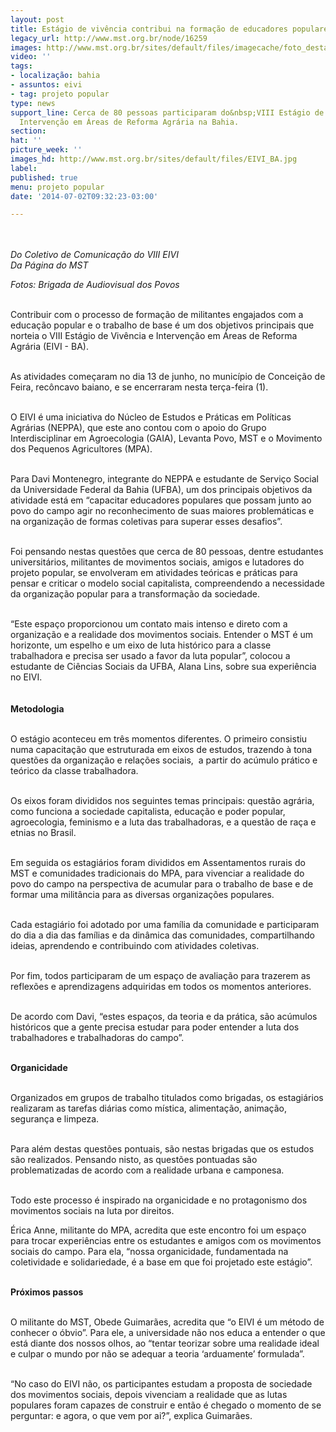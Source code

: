 ```yaml
---
layout: post
title: Estágio de vivência contribui na formação de educadores populares
legacy_url: http://www.mst.org.br/node/16259
images: http://www.mst.org.br/sites/default/files/imagecache/foto_destaque/EIVI_BA.jpg
video: ''
tags:
- localização: bahia
- assuntos: eivi
- tag: projeto popular
type: news
support_line: Cerca de 80 pessoas participaram do&nbsp;VIII Estágio de Vivência e
  Intervenção em Áreas de Reforma Agrária na Bahia.
section: 
hat: ''
picture_week: ''
images_hd: http://www.mst.org.br/sites/default/files/EIVI_BA.jpg
label: 
published: true
menu: projeto popular
date: '2014-07-02T09:32:23-03:00'

---
```

<p><em><img style="margin: 10px;" src="http://www.mst.org.br/sites/default/files/EIVI_BA.jpg" alt=""><br></em></p><p><em>Do Coletivo de Comunicação do VIII EIVI<br>Da Página do MST</em></p><p><em>Fotos: Brigada de Audiovisual dos Povos</em></p><p><br>Contribuir com o processo de formação de militantes engajados com a educação popular e o trabalho de base é um dos objetivos principais que norteia o VIII Estágio de Vivência e Intervenção em Áreas de Reforma Agrária (EIVI - BA).</p><p><br>As atividades começaram no dia 13 de junho, no município de Conceição de Feira, recôncavo baiano, e se encerraram nesta terça-feira (1).</p><p><br>O EIVI é uma iniciativa do Núcleo de Estudos e Práticas em Políticas Agrárias (NEPPA), que este ano contou com o apoio do Grupo Interdisciplinar em Agroecologia (GAIA), Levanta Povo, MST e o Movimento dos Pequenos Agricultores (MPA).</p><p><br>Para Davi Montenegro, integrante do NEPPA e estudante de Serviço Social da Universidade Federal da Bahia (UFBA), um dos principais objetivos da atividade está em “capacitar educadores populares que possam junto ao povo do campo agir no reconhecimento de suas maiores problemáticas e na organização de formas coletivas para superar esses desafios”.</p><p><br>Foi pensando nestas questões que cerca de 80 pessoas, dentre estudantes universitários, militantes de movimentos sociais, amigos e lutadores do projeto popular, se envolveram em atividades teóricas e práticas para pensar e criticar o modelo social capitalista, compreendendo a necessidade da organização popular para a transformação da sociedade.</p><p><br>“Este espaço proporcionou um contato mais intenso e direto com a organização e a realidade dos movimentos sociais. Entender o MST é um horizonte, um espelho e um eixo de luta histórico para a classe trabalhadora e precisa ser usado a favor da luta popular”, colocou a estudante de Ciências Sociais da UFBA, Alana Lins, sobre sua experiência no EIVI.</p><p><strong><img style="margin: 10px;" src="http://www.mst.org.br/sites/default/files/EIVI_BA_II.jpg" alt=""><br>Metodologia</strong></p><p><br>O estágio aconteceu em três momentos diferentes. O primeiro consistiu numa capacitação que estruturada em eixos de estudos, trazendo à tona questões da organização e relações sociais, &nbsp;a partir do acúmulo prático e teórico da classe trabalhadora.</p><p><br>Os eixos foram divididos nos seguintes temas principais: questão agrária, como funciona a sociedade capitalista, educação e poder popular, agroecologia, feminismo e a luta das trabalhadoras, e a questão de raça e etnias no Brasil.</p><p><br>Em seguida os estagiários foram divididos em Assentamentos rurais do MST e comunidades tradicionais do MPA, para vivenciar a realidade do povo do campo na perspectiva de acumular para o trabalho de base e de formar uma militância para as diversas organizações populares.</p><p><br>Cada estagiário foi adotado por uma família da comunidade e participaram do dia a dia das famílias e da dinâmica das comunidades, compartilhando ideias, aprendendo e contribuindo com atividades coletivas.</p><p><br>Por fim, todos participaram de um espaço de avaliação para trazerem as reflexões e aprendizagens adquiridas em todos os momentos anteriores.</p><p><br>De acordo com Davi, “estes espaços, da teoria e da prática, são acúmulos históricos que a gente precisa estudar para poder entender a luta dos trabalhadores e trabalhadoras do campo”.</p><p><br><strong>Organicidade</strong></p><p><br>Organizados em grupos de trabalho titulados como brigadas, os estagiários realizaram as tarefas diárias como mística, alimentação, animação, segurança e limpeza.</p><p><br>Para além destas questões pontuais, são nestas brigadas que os estudos são realizados. Pensando nisto, as questões pontuadas são problematizadas de acordo com a realidade urbana e camponesa.</p><p><br>Todo este processo é inspirado na organicidade e no protagonismo dos movimentos sociais na luta por direitos.</p><p>Érica Anne, militante do MPA, acredita que este encontro foi um espaço para trocar experiências entre os estudantes e amigos com os movimentos sociais do campo. Para ela, “nossa organicidade, fundamentada na coletividade e solidariedade, é a base em que foi projetado este estágio”.</p><p><br><strong>Próximos passos</strong></p><p><br>O militante do MST, Obede Guimarães, acredita que “o EIVI é um método de conhecer o óbvio”. Para ele, a universidade não nos educa a entender o que está diante dos nossos olhos, ao “tentar teorizar sobre uma realidade ideal e culpar o mundo por não se adequar a teoria ‘arduamente’ formulada”.&nbsp;</p><p><br>“No caso do EIVI não, os participantes estudam a proposta de sociedade dos movimentos sociais, depois vivenciam a realidade que as lutas populares foram capazes de construir e então é chegado o momento de se perguntar: e agora, o que vem por ai?”, explica Guimarães.</p><div>&nbsp;</div>

